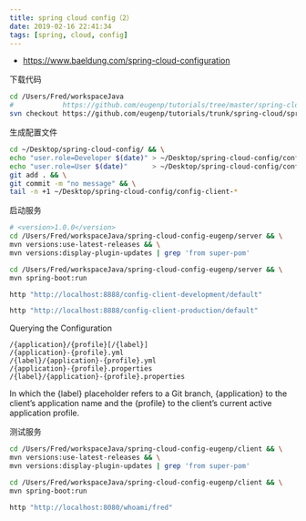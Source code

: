 ```yaml
---
title: spring cloud config（2）
date: 2019-02-16 22:41:34
tags: [spring, cloud, config]
---
```


* <https://www.baeldung.com/spring-cloud-configuration>

<!--more-->

下载代码

```sh
cd /Users/Fred/workspaceJava
#            https://github.com/eugenp/tutorials/tree/master/spring-cloud/spring-cloud-config
svn checkout https://github.com/eugenp/tutorials/trunk/spring-cloud/spring-cloud-config spring-cloud-config-eugenp # tree/master -> trunk
```

生成配置文件

```sh
cd ~/Desktop/spring-cloud-config/ && \
echo "user.role=Developer $(date)" > ~/Desktop/spring-cloud-config/config-client-development.properties && \
echo "user.role=User $(date)"      > ~/Desktop/spring-cloud-config/config-client-production.properties && \
git add . && \
git commit -m "no message" && \
tail -n +1 ~/Desktop/spring-cloud-config/config-client-*
```

启动服务

```sh
# <version>1.0.0</version>
cd /Users/Fred/workspaceJava/spring-cloud-config-eugenp/server && \
mvn versions:use-latest-releases && \
mvn versions:display-plugin-updates | grep 'from super-pom'

cd /Users/Fred/workspaceJava/spring-cloud-config-eugenp/server && \
mvn spring-boot:run

http "http://localhost:8888/config-client-development/default"

http "http://localhost:8888/config-client-production/default"
```

Querying the Configuration

```
/{application}/{profile}[/{label}]
/{application}-{profile}.yml
/{label}/{application}-{profile}.yml
/{application}-{profile}.properties
/{label}/{application}-{profile}.properties
```

In which the {label} placeholder refers to a Git branch, {application} to the client’s application name and the {profile} to the client’s current active application profile.

测试服务

```sh
cd /Users/Fred/workspaceJava/spring-cloud-config-eugenp/client && \
mvn versions:use-latest-releases && \
mvn versions:display-plugin-updates | grep 'from super-pom'

cd /Users/Fred/workspaceJava/spring-cloud-config-eugenp/client && \
mvn spring-boot:run

http "http://localhost:8080/whoami/fred"
```

